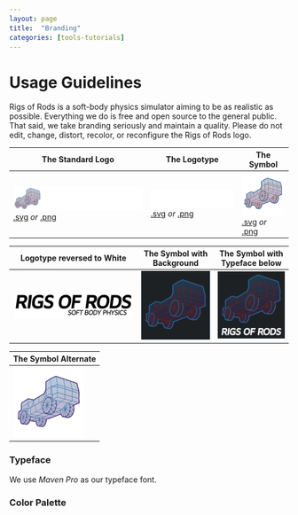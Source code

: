 ```yaml
---
layout: page
title:  "Branding"
categories: [tools-tutorials]
---
```


# Usage Guidelines

Rigs of Rods is a soft-body physics simulator aiming to be as realistic as possible. Everything we do is free and open source to the general public. That said, we take branding seriously and maintain a quality. Please do not edit, change, distort, recolor, or reconfigure the Rigs of Rods logo.

| The Standard Logo | The Logotype | The Symbol |
|-------|--------|---------|
| ![1](/images/branding/RoR_Logo.png) [.svg]() *or* [.png]() | ![2](/images/branding/RoR_Logo_Text.png) [.svg]() *or* [.png]() | ![3](/images/branding/RoR_Logo_TT.png) [.svg]() *or* [.png]() |

| Logotype reversed to White | The Symbol with Background | The Symbol with Typeface below |
|-------|--------|---------|
| ![4](/images/branding/RoR_Logo_Text_Dark.png) | ![5](/images/branding/RoR_Logo_discord_icon.png)| ![6](/images/branding/RoR_Logo_github.png) |

| The Symbol Alternate |
|-------|
| ![7](/images/branding/RoR_Logo_TT_Dark2.png) |

### Typeface

We use *Maven Pro* as our typeface font.

### Color Palette